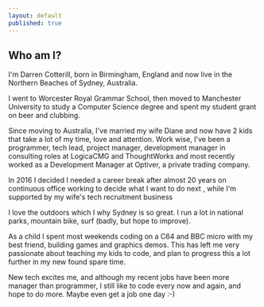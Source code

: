 ```yaml
---
layout: default
published: true
---
```


## Who am I?

I'm Darren Cotterill, born in Birmingham, England and now live in the Northern Beaches of Sydney, Australia.

I went to Worcester Royal Grammar School, then moved to Manchester University to study a Computer Science degree
and spent my student grant on beer and clubbing.

Since moving to Australia, I've married my wife Diane <link> and now have 2 kids that take a lot of my time, love and attention.
Work wise, I've been a programmer, tech lead, project manager, development manager in consulting roles at LogicaCMG <link>
and ThoughtWorks <link> and most recently worked as a Development Manager at Optiver, a private trading company.

In 2016 I decided I needed a career break after almost 20 years on continuous office working to decide what I want
to do next <blog link>, while I'm supported by my wife's tech recruitment business <link>

I love the outdoors which I why Sydney is so great. I run a lot <link> in national parks, mountain bike, surf (badly,
but hope to improve).

As a child I spent most weekends coding on a C64 and BBC micro with my best friend, building games and graphics demos.
This has left me very passionate about teaching my kids to code, and plan to progress this a lot further in my new found spare time.

New tech excites me, and although my recent jobs have been more manager than programmer, I still like to code every
now and again, and hope to do more. Maybe even get a job one day :-)


